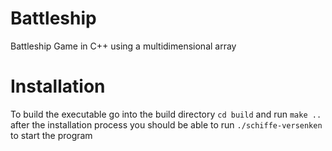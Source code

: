 # Battleship
Battleship Game in C++ using a multidimensional array
# Installation
To build the executable go into the build directory
```cd build```
and run
```make ..```
after the installation process you should be able to run
```./schiffe-versenken```
to start the program
